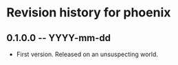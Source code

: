 # Revision history for phoenix

## 0.1.0.0 -- YYYY-mm-dd

* First version. Released on an unsuspecting world.
